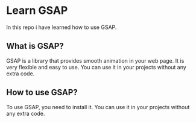 # Learn GSAP

In this repo i have learned how to use GSAP.

## What is GSAP?

GSAP is a library that provides smooth animation in your web page. It is very flexible and easy to use. You can use it in your projects without any extra code.

## How to use GSAP?

To use GSAP, you need to install it. You can use it in your projects without any extra code.